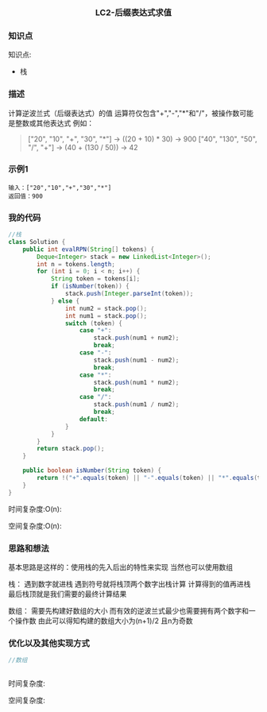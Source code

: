 ### <p align="center">LC2-后缀表达式求值</p>
### 知识点
知识点: 
- 栈

### 描述
计算逆波兰式（后缀表达式）的值
运算符仅包含"+","-","*"和"/"，被操作数可能是整数或其他表达式
例如：

>["20", "10", "+", "30", "*"] -> ((20 + 10) * 30) -> 900
>["40", "130", "50", "/", "+"] -> (40 + (130 / 50)) -> 42

### 示例1
```
输入：["20","10","+","30","*"]
返回值：900
```

### 我的代码
```Java
//栈
class Solution {
    public int evalRPN(String[] tokens) {
        Deque<Integer> stack = new LinkedList<Integer>();
        int n = tokens.length;
        for (int i = 0; i < n; i++) {
            String token = tokens[i];
            if (isNumber(token)) {
                stack.push(Integer.parseInt(token));
            } else {
                int num2 = stack.pop();
                int num1 = stack.pop();
                switch (token) {
                    case "+":
                        stack.push(num1 + num2);
                        break;
                    case "-":
                        stack.push(num1 - num2);
                        break;
                    case "*":
                        stack.push(num1 * num2);
                        break;
                    case "/":
                        stack.push(num1 / num2);
                        break;
                    default:
                }
            }
        }
        return stack.pop();
    }

    public boolean isNumber(String token) {
        return !("+".equals(token) || "-".equals(token) || "*".equals(token) || "/".equals(token));
    }
}

```
时间复杂度:O(n):


空间复杂度:O(n):


### 思路和想法
   基本思路是这样的：使用栈的先入后出的特性来实现 当然也可以使用数组
   
   栈：
   遇到数字就进栈 遇到符号就将栈顶两个数字出栈计算 计算得到的值再进栈 最后栈顶就是我们需要的最终计算结果

   数组：
   需要先构建好数组的大小 而有效的逆波兰式最少也需要拥有两个数字和一个操作数 由此可以得知构建的数组大小为(n+1)/2 且n为奇数
   

### 优化以及其他实现方式
```java
//数组



```
时间复杂度:

空间复杂度:
